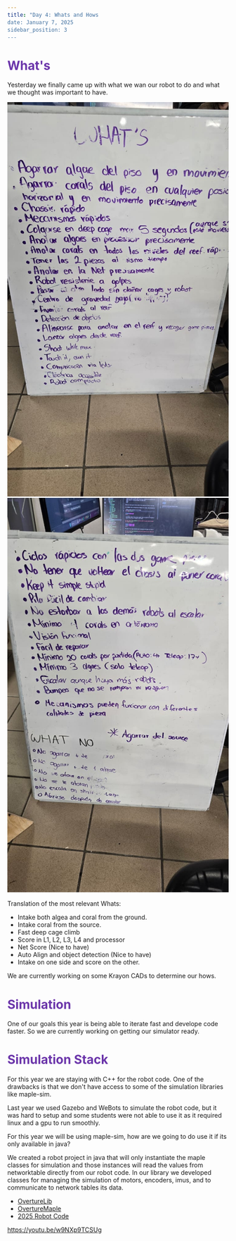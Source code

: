 ```yaml
---
title: "Day 4: Whats and Hows
date: January 7, 2025
sidebar_position: 3
---
```


# <span style="color:#6b35aa">What's</span>

Yesterday we finally came up with what we wan our robot to do and what we thought was important to have.

<div align="center">

![Whats-1](<Whats1%20(1).jpeg>)
![Image-2](<Whats1%20(2).jpeg>)

</div>

Translation of the most relevant Whats:

- Intake both algea and coral from the ground.
- Intake coral from the source.
- Fast deep cage climb
- Score in L1, L2, L3, L4 and processor
- Net Score (Nice to have)
- Auto Align and object detection (Nice to have)
- Intake on one side and score on the other.

We are currently working on some Krayon CADs to determine our hows.

# <span style="color:#6b35aa">Simulation</span>

One of our goals this year is being able to iterate fast and develope code faster. So we are currently working on getting our simulator ready.

# <span style="color:#6b35aa">Simulation Stack</span>

For this year we are staying with C++ for the robot code. One of the drawbacks is that we don't have access to some of the simulation libraries like maple-sim.

Last year we used Gazebo and WeBots to simulate the robot code, but it was hard to setup and some students were not able to use it as it required linux and a gpu to run smoothly.

For this year we will be using maple-sim, how are we going to do use it if its only available in java?

We created a robot project in java that will only instantiate the maple classes for simulation and those instances will read the values from networktable directly from our robot code. In our library we developed classes for managing the simulation of motors, encoders, imus, and to communicate to network tables its data.

- [OvertureLib](https://github.com/Overture-7421/overturelib/tree/master/src/main/native/include/OvertureLib/Simulation)
- [OvertureMaple](https://github.com/Overture-7421/Overture-Maple)
- [2025 Robot Code](https://github.com/Overture-7421/InsertRobotName-2025)

https://youtu.be/w9NXp9TCSUg
